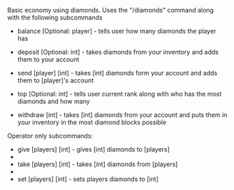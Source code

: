 Basic economy using diamonds. Uses the "/diamonds" command along with the following subcommands

- balance [Optional: player] - tells user how many diamonds the player has

- deposit [Optional: int] - takes diamonds from your inventory and adds them to your account

- send [player] [int] - takes [int] diamonds form your account and adds them to [player]'s account

- top [Optional: int] - tells user current rank along with who has the most diamonds and how many

- withdraw [int] - takes [int] diamonds from your account and puts them in your inventory in the most diamond blocks possible
 

Operator only subcommands:

- give [players] [int] - gives [int] diamonds to [players]
- 
- take [players] [int] - takes [int] diamonds from [players]
- 
- set [players] [int] - sets players diamonds to [int]

